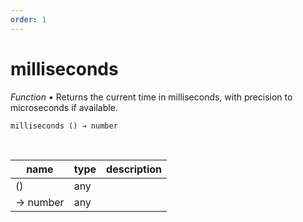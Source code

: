 ```yaml
---
order: 1
---
```

# milliseconds

_Function_ &bull; Returns the current time in milliseconds, with precision to microseconds if available.

<pre><code>milliseconds () &rarr; number</code></pre>
<br>

| name | type | description |
|------|------|-------------|
|()|any||
|&rarr; number|any||



